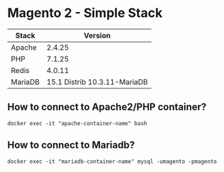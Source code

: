 # Magento 2 - Simple Stack


| Stack | Version |
|--|--|
| Apache | 2.4.25 |
|PHP|7.1.25|
| Redis | 4.0.11 |
| MariaDB | 15.1 Distrib 10.3.11-MariaDB |

## How to connect to Apache2/PHP container?
    docker exec -it "apache-container-name" bash

## How to connect to Mariadb?

    docker exec -it "mariadb-container-name" mysql -umagento -pmagento
